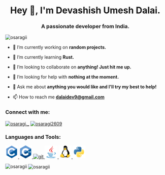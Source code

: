 <h1 align="center">Hey 👋, I'm Devashish Umesh Dalai.</h1>
<h3 align="center">A passionate developer from India.</h3>

<p align="left"> <img src="https://komarev.com/ghpvc/?username=osaragii&label=Profile%20views&color=0e75b6&style=flat" alt="osaragii" /> </p>

- 🔭 I’m currently working on **random projects.**

- 🌱 I’m currently learning **Rust.**

- 👯 I’m looking to collaborate on **anything! Just hit me up.**

- 🤝 I’m looking for help with **nothing at the moment.**

- 💬 Ask me about **anything you would like and I'll try my best to help!**

- 📫 How to reach me **dalaidev9@gmail.com**

<h3 align="left">Connect with me:</h3>
<p align="left">
<a href="https://instagram.com/osaragi._" target="blank"><img align="center" src="https://raw.githubusercontent.com/rahuldkjain/github-profile-readme-generator/master/src/images/icons/Social/instagram.svg" alt="osaragi._" height="30" width="40" /></a>
<a href="https://discord.gg/osaragi2609" target="blank"><img align="center" src="https://raw.githubusercontent.com/rahuldkjain/github-profile-readme-generator/master/src/images/icons/Social/discord.svg" alt="osaragi2609" height="30" width="40" /></a>
</p>

<h3 align="left">Languages and Tools:</h3>
<p align="left"> <a href="https://www.cprogramming.com/" target="_blank" rel="noreferrer"> <img src="https://raw.githubusercontent.com/devicons/devicon/master/icons/c/c-original.svg" alt="c" width="40" height="40"/> </a> <a href="https://www.w3schools.com/cpp/" target="_blank" rel="noreferrer"> <img src="https://raw.githubusercontent.com/devicons/devicon/master/icons/cplusplus/cplusplus-original.svg" alt="cplusplus" width="40" height="40"/> </a> <a href="https://git-scm.com/" target="_blank" rel="noreferrer"> <img src="https://www.vectorlogo.zone/logos/git-scm/git-scm-icon.svg" alt="git" width="40" height="40"/> </a> <a href="https://www.java.com" target="_blank" rel="noreferrer"> <img src="https://raw.githubusercontent.com/devicons/devicon/master/icons/java/java-original.svg" alt="java" width="40" height="40"/> </a> <a href="https://www.linux.org/" target="_blank" rel="noreferrer"> <img src="https://raw.githubusercontent.com/devicons/devicon/master/icons/linux/linux-original.svg" alt="linux" width="40" height="40"/> </a> <a href="https://www.python.org" target="_blank" rel="noreferrer"> <img src="https://raw.githubusercontent.com/devicons/devicon/master/icons/python/python-original.svg" alt="python" width="40" height="40"/> </a> </p>

<p><img align="left" src="https://github-readme-stats.vercel.app/api/top-langs?username=osaragii&show_icons=true&locale=en&layout=compact" alt="osaragii" /></p>

<p>&nbsp;<img align="center" src="https://github-readme-stats.vercel.app/api?username=osaragii&show_icons=true&locale=en" alt="osaragii" /></p>
